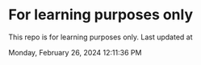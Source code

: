 # For learning purposes only
This repo is for learning purposes only.
Last updated at

Monday, February 26, 2024 12:11:36 PM

